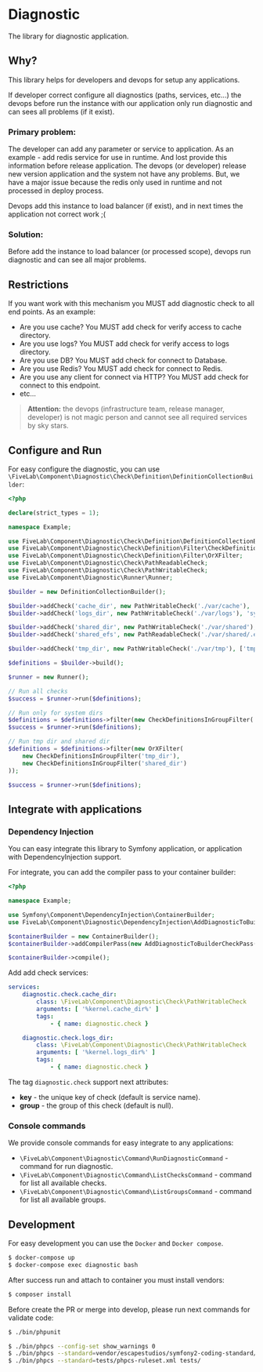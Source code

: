 Diagnostic
==========

The library for diagnostic application.

Why?
----

This library helps for developers and devops for setup any applications.

If developer correct configure all diagnostics (paths, services, etc...) the devops before run the instance with 
our application only run diagnostic and can sees all problems (if it exist).

### Primary problem:

The developer can add any parameter or service to application. As an example - add redis service for use in runtime. 
And lost provide this information before release application. The devops (or developer) release new version application 
and the system not have any problems. But, we have a major issue because the redis only used in runtime and not 
processed in deploy process.

Devops add this instance to load balancer (if exist), and in next times the application not correct work ;(

### Solution:

Before add the instance to load balancer (or processed scope), devops run diagnostic and can see all major problems.

Restrictions
------------

If you want work with this mechanism you MUST add diagnostic check to all end points. As an example:

* Are you use cache? You MUST add check for verify access to cache directory.
* Are you use logs? You MUST add check for verify access to logs directory.
* Are you use DB? You MUST add check for connect to Database.
* Are you use Redis? You MUST add check for connect to Redis. 
* Are you use any client for connect via HTTP? You MUST add check for connect to this endpoint.
* etc...

> **Attention:** the devops (infrastructure team, release manager, developer) is not magic person and cannot see all 
  required services by sky stars. 

Configure and Run
-----------------

For easy configure the diagnostic, you can use `\FiveLab\Component\Diagnostic\Check\Definition\DefinitionCollectionBuilder`:

```php
<?php

declare(strict_types = 1);

namespace Example;

use FiveLab\Component\Diagnostic\Check\Definition\DefinitionCollectionBuilder;
use FiveLab\Component\Diagnostic\Check\Definition\Filter\CheckDefinitionsInGroupFilter;
use FiveLab\Component\Diagnostic\Check\Definition\Filter\OrXFilter;
use FiveLab\Component\Diagnostic\Check\PathReadableCheck;
use FiveLab\Component\Diagnostic\Check\PathWritableCheck;
use FiveLab\Component\Diagnostic\Runner\Runner;

$builder = new DefinitionCollectionBuilder();

$builder->addCheck('cache_dir', new PathWritableCheck('./var/cache'), 'system_dir');
$builder->addCheck('logs_dir', new PathWritableCheck('./var/logs'), 'system_dir');

$builder->addCheck('shared_dir', new PathWritableCheck('./var/shared'), 'shared_dir');
$builder->addCheck('shared_efs', new PathReadableCheck('./var/shared/.efs'), 'shared_dir');

$builder->addCheck('tmp_dir', new PathWritableCheck('./var/tmp'), ['tmp_dir', 'system_dir']);

$definitions = $builder->build();

$runner = new Runner();

// Run all checks
$success = $runner->run($definitions);

// Run only for system dirs
$definitions = $definitions->filter(new CheckDefinitionsInGroupFilter('system_dir'));
$success = $runner->run($definitions);

// Run tmp dir and shared dir
$definitions = $definitions->filter(new OrXFilter(
    new CheckDefinitionsInGroupFilter('tmp_dir'),
    new CheckDefinitionsInGroupFilter('shared_dir')
));

$success = $runner->run($definitions);

```

Integrate with applications
---------------------------

### Dependency Injection

You can easy integrate this library to Symfony application, or application with DependencyInjection support.

For integrate, you can add the compiler pass to your container builder:

```php
<?php

namespace Example;

use Symfony\Component\DependencyInjection\ContainerBuilder;
use FiveLab\Component\Diagnostic\DependencyInjection\AddDiagnosticToBuilderCheckPass;

$containerBuilder = new ContainerBuilder();
$containerBuilder->addCompilerPass(new AddDiagnosticToBuilderCheckPass());

$containerBuilder->compile();
```

Add add check services:

```yaml
services:
    diagnostic.check.cache_dir:
        class: \FiveLab\Component\Diagnostic\Check\PathWritableCheck
        arguments: [ '%kernel.cache_dir%' ]
        tags:
            - { name: diagnostic.check }

    diagnostic.check.logs_dir:
        class: \FiveLab\Component\Diagnostic\Check\PathWritableCheck
        arguments: [ '%kernel.logs_dir%' ]
        tags:
            - { name: diagnostic.check }

```

The tag `diagnostic.check` support next attributes:

* **key** - the unique key of check (default is service name).
* **group** - the group of this check (default is null).

### Console commands

We provide console commands for easy integrate to any applications:

* `\FiveLab\Component\Diagnostic\Command\RunDiagnosticCommand` - command for run diagnostic.
* `\FiveLab\Component\Diagnostic\Command\ListChecksCommand` - command for list all available checks.
* `\FiveLab\Component\Diagnostic\Command\ListGroupsCommand` - command for list all available groups.

Development
-----------

For easy development you can use the `Docker` and `Docker compose`.

```bash
$ docker-compose up
$ docker-compose exec diagnostic bash

```

After success run and attach to container you must install vendors:

```bash
$ composer install
```

Before create the PR or merge into develop, please run next commands for validate code:

```bash
$ ./bin/phpunit

$ ./bin/phpcs --config-set show_warnings 0
$ ./bin/phpcs --standard=vendor/escapestudios/symfony2-coding-standard/Symfony/ src/
$ ./bin/phpcs --standard=tests/phpcs-ruleset.xml tests/

```
